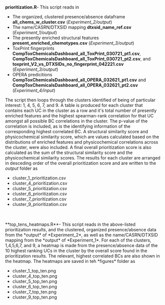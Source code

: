 **prioritization.R**- This script reads in

- The organized, clustered presence/absence dataframe **all_chems_w_cluster.csv** (*Experiment_2/output*)
- The name/CASRN/DTXSID mapping **dtxsid_name_ref.csv** (*Experiment_1/output*)
- The presently enriched structural features **present_enriched_chemotypes.csv** (*Experiment_3/output*)
- ToxPrint fingerprints **CompToxChemicalsDashboard_all_ToxPrint_030721_pt1.csv**, **CompToxChemicalsDashboard_all_ToxPrint_030721_pt2.csv**, and **toxprint_V2_vs_DTXSIDs_no_fingerprint_042221.csv** (*Experiment_3/output*)
-  OPERA predicitions **CompToxChemicalsDashboard_all_OPERA_032621_pt1.csv** and **CompToxChemicalsDashboard_all_OPERA_032621_pt2.csv** (*Experiment_4/input*)

The script then loops through the clusters identified of being of particular interest: 1, 4, 5, 6, 7, and 9. A table is produced for each cluster that contains each UC in the cluster as a row and it's total number of presently enriched features and the highest spearman-rank correlation for that UC amongst all possible BC correlations in the cluster. The p-value of the correlation is included, as is the identifying information of the corresponding highest correlated BC. A structural similarity score and physicochemical similarity score, which are values calculated based on the distributions of enriched features and physicochemical correlations across the cluster, were also included. A final overall prioritization score is also calculated as the sum of the structural similarity score and the physicochemical similarity scores. The results for each cluster are arranged in desceding order of the overall prioritization score and are written to the *output* folder as 

-  cluster_1_prioritization.csv
-  cluster_4_prioritization.csv
-  cluster_5_prioritization.csv
-  cluster_6_prioritization.csv
-  cluster_7_prioritization.csv
-  cluster_9_prioritization.csv
<br>
<br>
**top_tens_heatmaps.R**- This script reads in the above-listed prioritization results, and the clustered, organized presence/absence data from the *output* of *Experiment_2*, as well as the name/CASRN/DTXSID mapping from the *output* of *Experiment_1*. For each of the clusters, 1,4,5,6,7, and 9, a heatmap is made from the presence/absence data of the 10 highest ranking UCs in the cluster by the overall score found in the prioritization results. The relevant, highest correlated BCs are also shown in the heatmap. The heatmaps are saved in teh *figures* folder as

- cluster_1_top_ten.png
- cluster_4_top_ten.png
- cluster_5_top_ten.png
- cluster_6_top_ten.png
- cluster_7_top_ten.png
- cluster_9_top_ten.png
